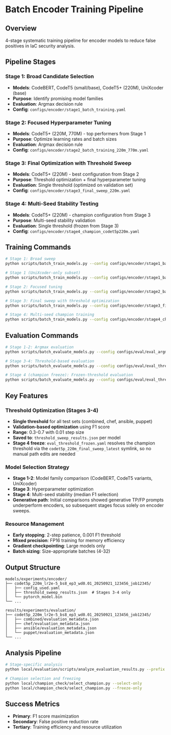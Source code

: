 # Batch Encoder Training Pipeline

## Overview

4-stage systematic training pipeline for encoder models to reduce false positives in IaC security analysis.

## Pipeline Stages

### Stage 1: Broad Candidate Selection
- **Models**: CodeBERT, CodeT5 (small/base), CodeT5+ (220M), UniXcoder (base)
- **Purpose**: Identify promising model families
- **Evaluation**: Argmax decision rule
- **Config**: `configs/encoder/stage1_batch_training.yaml`

### Stage 2: Focused Hyperparameter Tuning  
- **Models**: CodeT5+ (220M, 770M) - top performers from Stage 1
- **Purpose**: Optimize learning rates and batch sizes
- **Evaluation**: Argmax decision rule
- **Config**: `configs/encoder/stage2_batch_training_220m_770m.yaml`

### Stage 3: Final Optimization with Threshold Sweep
- **Models**: CodeT5+ (220M) - best configuration from Stage 2
- **Purpose**: Threshold optimization + final hyperparameter tuning
- **Evaluation**: Single threshold (optimized on validation set)
- **Config**: `configs/encoder/stage3_final_sweep_220m.yaml`

### Stage 4: Multi-Seed Stability Testing
- **Models**: CodeT5+ (220M) - champion configuration from Stage 3
- **Purpose**: Multi-seed stability validation
- **Evaluation**: Single threshold (frozen from Stage 3)
- **Config**: `configs/encoder/stage4_champion_codet5p220m.yaml`

## Training Commands

```bash
# Stage 1: Broad sweep
python scripts/batch_train_models.py --config configs/encoder/stage1_batch_training.yaml

# Stage 1 (UniXcoder-only subset)
python scripts/batch_train_models.py --config configs/encoder/stage1_batch_training.yaml --filter unixcoder_base

# Stage 2: Focused tuning
python scripts/batch_train_models.py --config configs/encoder/stage2_batch_training_220m_770m.yaml

# Stage 3: Final sweep with threshold optimization
python scripts/batch_train_models.py --config configs/encoder/stage3_final_sweep_220m.yaml

# Stage 4: Multi-seed champion training
python scripts/batch_train_models.py --config configs/encoder/stage4_champion_codet5p220m.yaml
```

## Evaluation Commands

```bash
# Stage 1-2: Argmax evaluation
python scripts/batch_evaluate_models.py --config configs/eval/eval_argmax.yaml

# Stage 3-4: Threshold-based evaluation
python scripts/batch_evaluate_models.py --config configs/eval/eval_threshold.yaml

# Stage 4 (champion freeze): Frozen-threshold evaluation
python scripts/batch_evaluate_models.py --config configs/eval/eval_threshold_frozen.yaml
```

## Key Features

### Threshold Optimization (Stages 3-4)
- **Single threshold** for all test sets (combined, chef, ansible, puppet)
- **Validation-based optimization** using F1 score
- **Range**: 0.3-0.7 with 0.01 step size
- **Saved to**: `threshold_sweep_results.json` per model
- **Stage 4 freeze**: `eval_threshold_frozen.yaml` resolves the champion threshold via the `codet5p_220m_final_sweep_latest` symlink, so no manual path edits are needed

### Model Selection Strategy
- **Stage 1-2**: Model family comparison (CodeBERT, CodeT5 variants, UniXcoder)
- **Stage 3**: Hyperparameter optimization
- **Stage 4**: Multi-seed stability (median F1 selection)
- **Generative path**: Initial comparisons showed generative TP/FP prompts underperform encoders, so subsequent stages focus solely on encoder sweeps.

### Resource Management
- **Early stopping**: 2-step patience, 0.001 F1 threshold
- **Mixed precision**: FP16 training for memory efficiency
- **Gradient checkpointing**: Large models only
- **Batch sizing**: Size-appropriate batches (4-32)

## Output Structure

```
models/experiments/encoder/
├── codet5p_220m_lr2e-5_bs8_ep3_wd0.01_20250921_123456_job12345/
│   ├── config_used.yaml
│   ├── threshold_sweep_results.json  # Stages 3-4 only
│   └── pytorch_model.bin
└── ...

results/experiments/evaluation/
├── codet5p_220m_lr2e-5_bs8_ep3_wd0.01_20250921_123456_job12345/
│   ├── combined/evaluation_metadata.json
│   ├── chef/evaluation_metadata.json
│   ├── ansible/evaluation_metadata.json
│   └── puppet/evaluation_metadata.json
└── ...
```

## Analysis Pipeline

```bash
# Stage-specific analysis
python local/evaluation/scripts/analyze_evaluation_results.py --prefix codet5p_220m_champion_

# Champion selection and freezing
python local/champion_check/select_champion.py --select-only
python local/champion_check/select_champion.py --freeze-only
```

## Success Metrics

- **Primary**: F1 score maximization
- **Secondary**: False positive reduction rate
- **Tertiary**: Training efficiency and resource utilization
